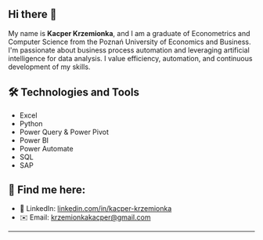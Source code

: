 ## Hi there 👋

My name is **Kacper Krzemionka**, and I am a graduate of Econometrics and Computer Science from the Poznań University of Economics and Business.
I'm passionate about business process automation and leveraging artificial intelligence for data analysis.
I value efficiency, automation, and continuous development of my skills.

## 🛠️ Technologies and Tools

* Excel
* Python
* Power Query & Power Pivot
* Power BI
* Power Automate
* SQL
* SAP

## 🔗 Find me here:

* 💼 LinkedIn: [linkedin.com/in/kacper-krzemionka](https://www.linkedin.com/in/kacper-krzemionka/)
* ✉️ Email: [krzemionkakacper@gmail.com](mailto:krzemionkakacper@gmail.com)

---
